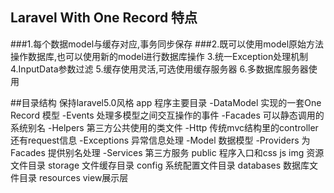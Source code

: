 ## Laravel With One Record 特点

###1.每个数据model与缓存对应,事务同步保存
###2.既可以使用model原始方法操作数据库,也可以使用新的model进行数据库操作
3.统一Exception处理机制
4.InputData参数过滤
5.缓存使用灵活,可选使用缓存服务器
6.多数据库服务器使用

##目录结构 保持laravel5.0风格
app 程序主要目录
  -DataModel 实现的一套One Record 模型
  -Events 处理多模型之间交互操作的事件
  -Facades 可以静态调用的系统别名
  -Helpers 第三方公共使用的类文件
  -Http 传统mvc结构里的controller还有request信息
  -Exceptions 异常信息处理
  -Model 数据模型
  -Providers 为Facades 提供别名处理
  -Services 第三方服务
public 程序入口和css js img 资源文件目录
storage 文件缓存目录
config 系统配置文件目录
databases 数据库文件目录
resources view展示层
